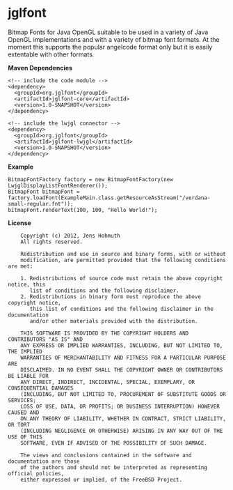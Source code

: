 jglfont
=======

Bitmap Fonts for Java OpenGL suitable to be used in a variety of Java OpenGL implementations and with a variety of
bitmap font formats. At the moment this supports the popular angelcode format only but it is easily extentable with
other formats.

**Maven Dependencies**

    <!-- include the code module -->
    <dependency>
      <groupId>org.jglfont</groupId>
      <artifactId>jglfont-core</artifactId>
      <version>1.0-SNAPSHOT</version>
    </dependency>

    <!-- include the lwjgl connector -->
    <dependency>
      <groupId>org.jglfont</groupId>
      <artifactId>jglfont-lwjgl</artifactId>
      <version>1.0-SNAPSHOT</version>
    </dependency>

**Example**
    
    BitmapFontFactory factory = new BitmapFontFactory(new LwjglDisplayListFontRenderer());
    BitmapFont bitmapFont = factory.loadFont(ExampleMain.class.getResourceAsStream("/verdana-small-regular.fnt"));
    bitmapFont.renderText(100, 100, "Hello World!");
	
**License**

```
	Copyright (c) 2012, Jens Hohmuth
	All rights reserved.

	Redistribution and use in source and binary forms, with or without
	modification, are permitted provided that the following conditions are met: 

	1. Redistributions of source code must retain the above copyright notice, this
	   list of conditions and the following disclaimer. 
	2. Redistributions in binary form must reproduce the above copyright notice,
	   this list of conditions and the following disclaimer in the documentation
	   and/or other materials provided with the distribution. 

	THIS SOFTWARE IS PROVIDED BY THE COPYRIGHT HOLDERS AND CONTRIBUTORS "AS IS" AND
	ANY EXPRESS OR IMPLIED WARRANTIES, INCLUDING, BUT NOT LIMITED TO, THE IMPLIED
	WARRANTIES OF MERCHANTABILITY AND FITNESS FOR A PARTICULAR PURPOSE ARE
	DISCLAIMED. IN NO EVENT SHALL THE COPYRIGHT OWNER OR CONTRIBUTORS BE LIABLE FOR
	ANY DIRECT, INDIRECT, INCIDENTAL, SPECIAL, EXEMPLARY, OR CONSEQUENTIAL DAMAGES
	(INCLUDING, BUT NOT LIMITED TO, PROCUREMENT OF SUBSTITUTE GOODS OR SERVICES;
	LOSS OF USE, DATA, OR PROFITS; OR BUSINESS INTERRUPTION) HOWEVER CAUSED AND
	ON ANY THEORY OF LIABILITY, WHETHER IN CONTRACT, STRICT LIABILITY, OR TORT
	(INCLUDING NEGLIGENCE OR OTHERWISE) ARISING IN ANY WAY OUT OF THE USE OF THIS
	SOFTWARE, EVEN IF ADVISED OF THE POSSIBILITY OF SUCH DAMAGE.

	The views and conclusions contained in the software and documentation are those
	of the authors and should not be interpreted as representing official policies, 
	either expressed or implied, of the FreeBSD Project.
```